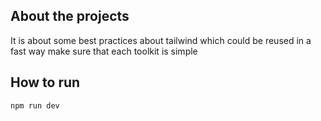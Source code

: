## About the projects

It is about some best practices about tailwind which could be reused in a fast way
make sure that each toolkit is simple

## How to run

```
npm run dev
```
